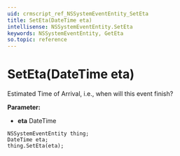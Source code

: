 ```yaml
---
uid: crmscript_ref_NSSystemEventEntity_SetEta
title: SetEta(DateTime eta)
intellisense: NSSystemEventEntity.SetEta
keywords: NSSystemEventEntity, GetEta
so.topic: reference
---
```


# SetEta(DateTime eta)

Estimated Time of Arrival, i.e., when will this event finish?

**Parameter:** 
* **eta** DateTime

```crmscript
NSSystemEventEntity thing;
DateTime eta;
thing.SetEta(eta);
```


